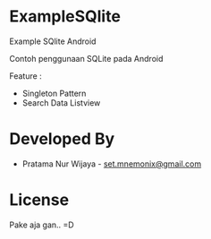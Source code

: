 ExampleSQlite
=============

Example SQlite Android

Contoh penggunaan SQLite pada Android

Feature :
- Singleton Pattern
- Search Data Listview

Developed By
============

* Pratama Nur Wijaya - <set.mnemonix@gmail.com>

License
=======

Pake aja gan.. =D 
